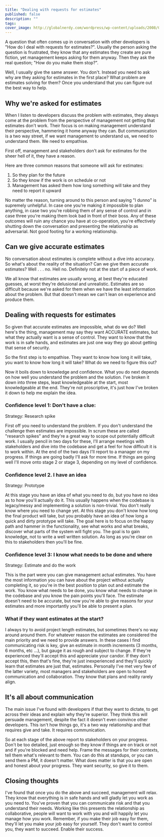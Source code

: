 ```yaml
---
title: "Dealing with requests for estimates"
published: false
description: ""
tags: 
cover_image: http://globalnerdy.com/wordpress/wp-content/uploads/2008/07/technical_difficulties_please_stand_by.jpg
---
```


A question that often comes up in conversation with other developers is "How do I deal with requests for estimates?". Usually the person asking the question is frustrated, they know that any estimates they create are pure fiction, yet management keeps asking for them anyway. Then they ask the real question; "How do you make them stop?".

Well, I usually give the same answer. You don't. Instead you need to ask why are they asking for estimates in the first place? What problem are estimates solving for them? Once you understand that you can figure out the best way to help.

## Why we're asked for estimates
 When I listen to developers discuss the problem with estimates, they always come at the problem from the perspective of management not getting that estimates don't work. Their focus is on making management understand their perspective, hammering it home anyway they can. But communication is a two way street, if we want management to understand us, we need to understand them. We need to empathise. 
 
 First off, management and stakeholders don't ask for estimates for the sheer hell of it, they have a reason.

Here are three common reasons that someone will ask for estimates:
1. So they plan for the future
2. So they know if the work is on schedule or not
3. Management has asked them how long something will take and they need to report it upward

No matter the reason, turning around to this person and saying "I dunno" is supremely unhelpful. In case one you're making it impossible to plan anything, in case two you're robbing them of any sense of control and in case three you're making them look bad in front of their boss. Any of these outcomes will ruin any chance you have at co-operation, you're effectively shutting down the conversation and presenting the relationship as adversarial. Not good footing for a working relationship.

## Can we give accurate estimates
No conversation about estimates is complete without a dive into accuracy. So what's about the reality of the situation? Can we give them accurate estimates? Well  . . . no. Hell no. Definitely not at the start of a piece of work. 

We all know that estimates are usually wrong, at best they're educated guesses, at worst they're delusional and unrealistic. Estimates are so difficult because we're asked for them when we have the least information about the problem. But that doesn't mean we can't lean on experience and produce them.

## Dealing with requests for estimates
So given that accurate estimates are impossible, what do we do? Well here's the thing, management may say they want ACCURATE estimates, but what they actually want is a sense of control. They want to know that the work is in safe hands, and estimates are just one way they go about getting that sense of security.

So the first step is to empathise. They want to know how long it will take, you want to know how long it will take? What do we need to figure this out? 

Now it boils down to knowledge and confidence. What you do next depends on how well you understand the problem and the solution. I've broken it down into three steps, least knowledgeable at the start, most knowledgeable at the end. They're not proscriptive, it's just how I've broken it down to help me explain the idea.

### Confidence level 1: Don't have a clue: 
Strategy: Research spike

First off you need to understand the problem. If you don't understand the challenge then estimates are impossible. In scrum these are called "research spikes" and they're a great way to scope out potentially difficult work. I usually pencil in two days for these, I'll arrange meetings with stakeholders and dive into the codebase and get a feel for how difficult it is to work within. At the end of the two days I'll report to a manager on my progress. If things are going badly I'll ask for more time. If things are going well I'll move onto stage 2 or stage 3, depending on my level of confidence.

### Confidence level 2. I have an idea
Strategy: Prototype

At this stage you have an idea of what you need to do, but you have no idea as to how you'll actually do it. This usually happens when the codebase is legacy/messy and implementing a solution is non-trivial. You don't really know where you need to change yet. At this stage you don't know how long the final product will take, but you probably have an idea of how long a quick and dirty prototype will take. The goal here is to focus on the happy path and hammer in the functionality, see what works and what breaks, discover what parts of the system will fight you. The goal is to gain knowledge, not to write a well written solution. As long as you're clear on this to stakeholders then you'll be fine.

### Confidence level 3: I know what needs to be done and where
Strategy: Estimate and do the work

This is the part were you can give management actual estimates. You have the most information you can have about the project without actually completing it, so you're in the best position to plan out and estimate the work. You know what needs to be done, you know what needs to change in the codebase and you know the pain points you'll face. The estimate doesn't need to be accurate, but now you're able to give reasons for your estimates and more importantly you'll be able to present a plan. 

### What if they want estimates at the start?
I always try to avoid project length estimates, but sometimes there's no way around around them. For whatever reason the estimates are considered the main priority and we need to provide answers. In these cases I find communicating risk is key, give an estimate in month increments (3 months, 6 months, etc ...), but gauge it as rough and subject to change. If they're experienced they'll accept this and appreciate your candor. If they don't accept this, then that's fine, they're just inexperienced and they'll quickly learn that estimates are just that, estimates. Personally I've met very few of the latter variety, most managers and stakeholders are open to honest communication and collaboration. They know that plans and reality rarely align.

## It's all about communication
The main issue I've found with developers if that they want to dictate, to get across their ideas and explain why they're superior. They think this will persuade management, despite the fact it doesn't even convince other developers. This isn't how things go, it's a two way relationship and that requires give and take. It requires communication.

So at each stage of the above report to stakeholders on your progress. Don't be too detailed, just enough so they know if things are on track or not and if you're blocked and need help. Frame the messages for their contexts, tell them what's relevant to them. You can do this at standups, or you can send them a PM, it doesn't matter. What does matter is that you are open and honest about your progress. They want security, so give it to them.

## Closing thoughts
I've found that once you do the above and succeed, management will relax. They know that everything is in safe hands and will gladly let you work as you need to. You've proven that you can communicate risk and that you understand their needs. Working like this presents the relationship as collaborative, people will want to work with you and will happily let you manage how you work. Remember, if you make their job easy for them, they'll let you make your job easy for yourself. They don't want to control you, they want to succeed. Enable their success.
